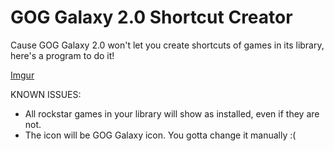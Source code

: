 # GOG Galaxy 2.0 Shortcut Creator

Cause GOG Galaxy 2.0 won't let you create shortcuts of games in its library, here's a program to do it!

[Imgur](https://i.imgur.com/LhwVBkp.jpg)

KNOWN ISSUES:
- All rockstar games in your library will show as installed, even if they are not.
- The icon will be GOG Galaxy icon. You gotta change it manually :(

